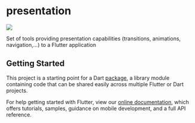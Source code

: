 # presentation
![](https://github.com/tomaszpolanski/presentation/workflows/Analyze%20and%20Test/badge.svg)

Set of tools providing presentation capabilities (transitions, animations, navigation,...) to a Flutter application

## Getting Started

This project is a starting point for a Dart
[package](https://flutter.dev/developing-packages/),
a library module containing code that can be shared easily across
multiple Flutter or Dart projects.

For help getting started with Flutter, view our 
[online documentation](https://flutter.dev/docs), which offers tutorials, 
samples, guidance on mobile development, and a full API reference.
